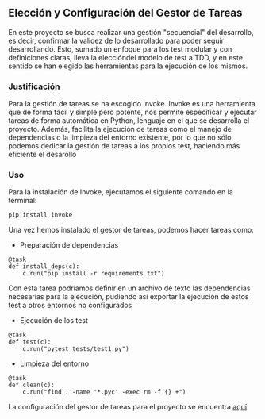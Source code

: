 ## Elección y Configuración del Gestor de Tareas

En este proyecto se busca realizar una gestión "secuencial" del desarrollo, es decir, confirmar la validez de lo desarrollado para poder seguir desarrollando. Esto, sumado un enfoque para los test modular y con definiciones claras, lleva la eleccióndel modelo de test a TDD, y en este sentido se han elegido las herramientas para la ejecución de los mismos.

### Justificación
Para la gestión de tareas se ha escogido Invoke. Invoke es una herramienta que de forma fácil y simple pero potente, nos permite especificar y ejecutar tareas de forma automática en Python, lenguaje en el que se desarrolla el proyecto. Además, facilita la ejecución de tareas como el manejo de dependencias o la limpieza del entorno existente, por lo que no sólo podemos dedicar la gestión de tareas a los propios test, haciendo más eficiente el desarollo

### Uso

Para la instalación de Invoke, ejecutamos el siguiente comando en la terminal:
```
pip install invoke
```

Una vez hemos instalado el gestor de tareas, podemos hacer tareas como:

- Preparación de dependencias
```
@task
def install_deps(c):
    c.run("pip install -r requirements.txt")
```
Con esta tarea podríamos definir en un archivo de texto las dependencias necesarias para la ejecución, pudiendo así exportar la ejecución de estos test a otros entornos no configurados

- Ejecución de los test
```
@task
def test(c):
    c.run("pytest tests/test1.py")
```

- Limpieza del entorno
```
@task
def clean(c):
    c.run("find . -name '*.pyc' -exec rm -f {} +")
```

La configuración del gestor de tareas para el proyecto se encuentra [aquí](/././tasks.py)